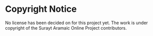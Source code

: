Copyright Notice
================

No license has been decided on for this project yet. The work is
under copyright of the Surayt Aramaic Online Project contributors.
